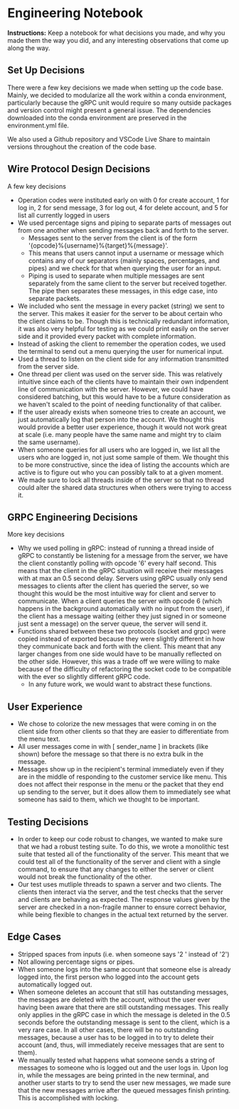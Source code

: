 # Engineering Notebook

**Instructions:** Keep a notebook for what decisions you made, and why you made them the way you did, and any interesting observations that come up along the way.

## Set Up Decisions
There were a few key decisions we made when setting up the code base. Mainly, we decided to modularize all the work within a conda environment, particularly because the gRPC unit would require so many outside packages and version control might present a general issue. The dependencies downloaded into the conda environment are preserved in the environment.yml file. 

We also used a Github repository and VSCode Live Share to maintain versions throughout the creation of the code base.

## Wire Protocol Design Decisions
A few key decisions
- Operation codes were instituted early on with 0 for create account, 1 for log in, 2 for send message, 3 for log out, 4 for delete account, and 5 for list all currently logged in users
- We used percentage signs and piping to separate parts of messages out from one another when sending messages back and forth to the server. 
    - Messages sent to the server from the client is of the form '{opcode}%{username}%{target}%{message}'.
    - This means that users cannot input a username or message which contains any of our separators (mainly spaces, percentages, and pipes) and we check for that when querying the user for an input. 
    - Piping is used to separate when multiple messages are sent separately from the same client to the server but received together. The pipe then separates these messages, in this edge case, into separate packets. 
- We included who sent the message in every packet (string) we sent to the server. This makes it easier for the server to be about certain who the client claims to be. Though this is technically redundant information, it was also very helpful for testing as we could print easily on the server side and it provided every packet with complete information. 
- Instead of asking the client to remember the operation codes, we used the terminal to send out a menu querying the user for numerical input.
- Used a thread to listen on the client side for any information transmitted from the server side. 
- One thread per client was used on the server side. This was relatively intuitive since each of the clients have to maintain their own indpendent line of communication with the server. However, we could have considered batching, but this would have to be a future consideration as we haven't scaled to the point of needing functionality of that caliber. 
- If the user already exists when someone tries to create an account, we just automatically log that person into the account. We thought this would provide a better user experience, though it would not work great at scale (i.e. many people have the same name and might try to claim the same username).
- When someone queries for all users who are logged in, we list all the users who are logged in, not just some sample of them. We thought this to be more constructive, since the idea of listing the accounts which are active is to figure out who you can possibly talk to at a given moment. 
- We made sure to lock all threads inside of the server so that no thread could alter the shared data structures when others were trying to access it. 

## GRPC Engineering Decisions
More key decisions
- Why we used polling in gRPC: instead of running a thread inside of gRPC to constantly be listening for a message from the server, we have the client constantly polling with opcode '6' every half second. This means that the client in the gRPC situation will receive their messages with at max an 0.5 second delay. Servers using gRPC usually only send messages to clients after the client has queried the server, so we thought this would be the most intuitive way for client and server to communicate. When a client queries the server with opcode 6 (which happens in the background automatically with no input from the user), if the client has a message waiting (either they just signed in or someone just sent a message) on the server queue, the server will send it. 
- Functions shared between these two protocols (socket and grpc) were copied instead of exported because they were slightly different in how they communicate back and forth with the client. This meant that any larger changes from one side would have to be manually reflected on the other side. However, this was a trade off we were willing to make because of the difficulty of refactoring the socket code to be compatible with the ever so slightly different gRPC code. 
    - In any future work, we would want to abstract these functions. 


## User Experience 
- We chose to colorize the new messages that were coming in on the client side from other clients so that they are easier to differentiate from the menu text.
- All user messages come in with [ sender_name ] in brackets (like shown) before the message so that there is no extra bulk in the message.
- Messages show up in the recipient's terminal immediately even if they are in the middle of responding to the customer service like menu. This does not affect their response in the menu or the packet that they end up sending to the server, but it does allow them to immediately see what someone has said to them, which we thought to be important. 


## Testing Decisions
- In order to keep our code robust to changes, we wanted to make sure that we had a robust testing suite. To do this, we wrote a monolithic test suite that tested all of the functionality of the server. This meant that we could test all of the functionality of the server and client with a single command, to ensure that any changes to either the server or client would not break the functionality of the other.
- Our test uses mutliple threads to spawn a server and two clients. The clients then interact via the server, and the test checks that the server and clients are behaving as expected. The response values given by the server are checked in a non-fragile manner to ensure correct behavior, while being flexible to changes in the actual text returned by the server.


## Edge Cases
- Stripped spaces from inputs (i.e. when someone says '2 ' instead of '2')
- Not allowing percentage signs or pipes.
- When someone logs into the same account that someone else is already logged into, the first person who logged into the account gets automatically logged out. 
- When someone deletes an account that still has outstanding messages, the messages are deleted with the account, without the user ever having been aware that there are still outstanding messages. This really only applies in the gRPC case in which the message is deleted in the 0.5 seconds before the outstanding message is sent to the client, which is a very rare case. In all other cases, there will be no outstanding messages, because a user has to be logged in to try to delete their account (and, thus, will immediately receive messages that are sent to them).
- We manually tested what happens what someone sends a string of messages to someone who is logged out and the user logs in. Upon log in, while the messages are being printed in the new terminal, and another user starts to try to send the user new messages, we made sure that the new messages arrive after the queued messages finish printing. This is accomplished with locking. 